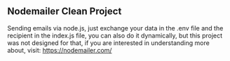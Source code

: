 ## Nodemailer Clean Project

Sending emails via node.js, just exchange your data in the .env file and the recipient in the index.js file, you can also do it dynamically, but this project was not designed for that, if you are interested in understanding more about, visit: https://nodemailer.com/
